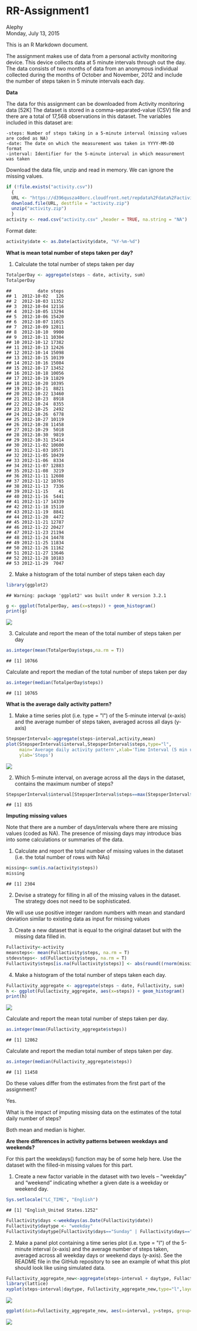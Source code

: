 # RR-Assignment1
Alephy  
Monday, July 13, 2015  

This is an R Markdown document.

The assignment makes use of data from a personal activity monitoring device. This device collects data at 5 minute intervals through out the day. The data consists of two months of data from an anonymous individual collected during the months of October and November, 2012 and include the number of steps taken in 5 minute intervals each day.

**Data**

The data for this assignment can be downloaded from Activity monitoring data [52K]
The dataset is stored in a comma-separated-value (CSV) file and there are a total of 17,568 observations in this dataset. The variables included in this dataset are:

    -steps: Number of steps taking in a 5-minute interval (missing values are coded as NA)
    -date: The date on which the measurement was taken in YYYY-MM-DD format
    -interval: Identifier for the 5-minute interval in which measurement was taken

Download the data file, unzip and read in memory. We can ignore the missing values.


```r
if (!file.exists("activity.csv"))
  {
  URL <- "https://d396qusza40orc.cloudfront.net/repdata%2Fdata%2Factivity.zip"
  download.file(URL, destfile = "activity.zip")
  unzip("activity.zip")
  }
activity <- read.csv("activity.csv" ,header = TRUE, na.string = "NA")  
```
Format date:

```r
activity$date <- as.Date(activity$date, "%Y-%m-%d")
```
**What is mean total number of steps taken per day?**
  
  1. Calculate the total number of steps taken per day

```r
TotalperDay <- aggregate(steps ~ date, activity, sum) 
TotalperDay
```

```
##          date steps
## 1  2012-10-02   126
## 2  2012-10-03 11352
## 3  2012-10-04 12116
## 4  2012-10-05 13294
## 5  2012-10-06 15420
## 6  2012-10-07 11015
## 7  2012-10-09 12811
## 8  2012-10-10  9900
## 9  2012-10-11 10304
## 10 2012-10-12 17382
## 11 2012-10-13 12426
## 12 2012-10-14 15098
## 13 2012-10-15 10139
## 14 2012-10-16 15084
## 15 2012-10-17 13452
## 16 2012-10-18 10056
## 17 2012-10-19 11829
## 18 2012-10-20 10395
## 19 2012-10-21  8821
## 20 2012-10-22 13460
## 21 2012-10-23  8918
## 22 2012-10-24  8355
## 23 2012-10-25  2492
## 24 2012-10-26  6778
## 25 2012-10-27 10119
## 26 2012-10-28 11458
## 27 2012-10-29  5018
## 28 2012-10-30  9819
## 29 2012-10-31 15414
## 30 2012-11-02 10600
## 31 2012-11-03 10571
## 32 2012-11-05 10439
## 33 2012-11-06  8334
## 34 2012-11-07 12883
## 35 2012-11-08  3219
## 36 2012-11-11 12608
## 37 2012-11-12 10765
## 38 2012-11-13  7336
## 39 2012-11-15    41
## 40 2012-11-16  5441
## 41 2012-11-17 14339
## 42 2012-11-18 15110
## 43 2012-11-19  8841
## 44 2012-11-20  4472
## 45 2012-11-21 12787
## 46 2012-11-22 20427
## 47 2012-11-23 21194
## 48 2012-11-24 14478
## 49 2012-11-25 11834
## 50 2012-11-26 11162
## 51 2012-11-27 13646
## 52 2012-11-28 10183
## 53 2012-11-29  7047
```

  2. Make a histogram of the total number of steps taken each day

```r
library(ggplot2)
```

```
## Warning: package 'ggplot2' was built under R version 3.2.1
```

```r
g <- ggplot(TotalperDay, aes(x=steps)) + geom_histogram()
print(g)
```

![](Activity_files/figure-html/unnamed-chunk-4-1.png) 

3. Calculate and report the mean of the total number of steps taken per day

```r
as.integer(mean(TotalperDay$steps,na.rm = T))
```

```
## [1] 10766
```

Calculate and report the median of the total number of steps taken per day

```r
as.integer(median(TotalperDay$steps))
```

```
## [1] 10765
```

**What is the average daily activity pattern?**

1. Make a time series plot (i.e. type = "l") of the 5-minute interval (x-axis) and the average number of steps taken, averaged across all days (y-axis)

```r
StepsperInterval<-aggregate(steps~interval,activity,mean)
plot(StepsperInterval$interval,StepsperInterval$steps,type="l",
     main='Average daily activity pattern',xlab='Time Interval (5 min units)',
     ylab='Steps')
```

![](Activity_files/figure-html/unnamed-chunk-7-1.png) 

2. Which 5-minute interval, on average across all the days in the dataset, contains the maximum number of steps?

```r
StepsperInterval$interval[StepsperInterval$steps==max(StepsperInterval$steps)]
```

```
## [1] 835
```

**Imputing missing values**

Note that there are a number of days/intervals where there are missing values (coded as NA). The presence of missing days may introduce bias into some calculations or summaries of the data.

1. Calculate and report the total number of missing values in the dataset (i.e. the total number of rows with NAs)

```r
missing<-sum(is.na(activity$steps))
missing
```

```
## [1] 2304
```
2. Devise a strategy for filling in all of the missing values in the dataset. The strategy does not need to be sophisticated. 

We will use use positive integer random numbers with mean and standard deviation similar to existing data as input for missing values


3. Create a new dataset that is equal to the original dataset but with the missing data filled in.


```r
Fullactivity<-activity
meansteps<- mean(Fullactivity$steps, na.rm = T)
stdevsteps<- sd(Fullactivity$steps, na.rm = T)
Fullactivity$steps[is.na(Fullactivity$steps)] <- abs(round((rnorm(missing, meansteps, stdevsteps)),digits=0))
```

4. Make a histogram of the total number of steps taken each day.


```r
Fullactivity_aggregate <- aggregate(steps ~ date, Fullactivity, sum) 
h <- ggplot(Fullactivity_aggregate, aes(x=steps)) + geom_histogram()
print(h)
```

![](Activity_files/figure-html/unnamed-chunk-11-1.png) 


Calculate and report the mean total number of steps taken per day.

```r
as.integer(mean(Fullactivity_aggregate$steps))
```

```
## [1] 12862
```
Calculate and report the median total number of steps taken per day.

```r
as.integer(median(Fullactivity_aggregate$steps))
```

```
## [1] 11458
```

Do these values differ from the estimates from the first part of the assignment?

  Yes.

What is the impact of imputing missing data on the estimates of the total daily number of steps?
  
  Both mean and median is higher.

**Are there differences in activity patterns between weekdays and weekends?**

For this part the weekdays() function may be of some help here. Use the dataset with the filled-in missing values for this part.

1. Create a new factor variable in the dataset with two levels – “weekday” and “weekend” indicating whether a given date is a weekday or weekend day.


```r
Sys.setlocale("LC_TIME", "English")
```

```
## [1] "English_United States.1252"
```

```r
Fullactivity$days <-weekdays(as.Date(Fullactivity$date))
Fullactivity$daytype <- "weekday"
Fullactivity$daytype[Fullactivity$days=="Sunday" | Fullactivity$days=="Saturday"  ] <- "weekend"
```

2. Make a panel plot containing a time series plot (i.e. type = "l") of the 5-minute interval (x-axis) and the average number of steps taken, averaged across all weekday days or weekend days (y-axis). See the README file in the GitHub repository to see an example of what this plot should look like using simulated data.

```r
Fullactivity_aggregate_new<-aggregate(steps~interval + daytype, Fullactivity, FUN=mean)
library(lattice)
xyplot(steps~interval|daytype, Fullactivity_aggregate_new,type="l",layout=c(1,2), ylab = "steps", xlab="Time Interval (5 min units)")
```

![](Activity_files/figure-html/unnamed-chunk-15-1.png) 

```r
ggplot(data=Fullactivity_aggregate_new, aes(x=interval, y=steps, group=daytype, color=daytype)) + geom_line() + xlab("Time Interval (5 min units)") + ylab("steps") 
```

![](Activity_files/figure-html/unnamed-chunk-15-2.png) 
